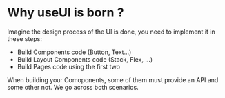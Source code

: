 # Why useUI is born ?

Imagine the design process of the UI is done, you need to implement it in these steps:

- Build Components code (Button, Text...)
- Build Layout Components code (Stack, Flex, ...)
- Build Pages code using the first two

When building your Comoponents, some of them must provide an API and some other not.
We go across both scenarios.
